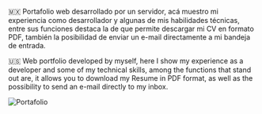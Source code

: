 🇲🇽 Portafolio web desarrollado por un servidor, acá muestro mi experiencia como desarrollador y algunas de mis habilidades técnicas, entre sus funciones destaca la de que 
   permite descargar mi CV en formato PDF, también la posibilidad de enviar un e-mail directamente a mi bandeja de entrada.

🇺🇸 Web portfolio developed by myself, here I show my experience as a developer and some of my technical skills, among the functions that stand out are, it allows you to 
   download my Resume in PDF format, as well as the possibility to send an e-mail directly to my inbox.

![Portafolio](https://github.com/MauricioBarrueta/portafolio/assets/60496232/8f422c80-0dab-4d94-a1a4-e8259bbca5e7)
